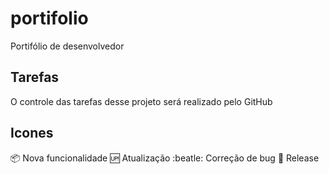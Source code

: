 # portifolio
Portifólio de desenvolvedor

## Tarefas

O controle das tarefas desse projeto será realizado pelo GitHub

## Icones

:package: Nova funcionalidade
:up: Atualização
:beatle: Correção de bug
:checkered_flag: Release
